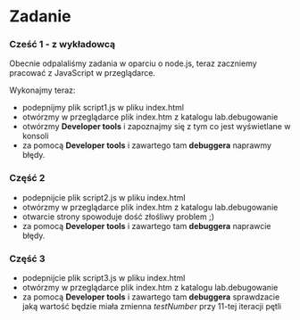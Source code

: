 # Zadanie

### Cześć 1 - z wykładowcą
Obecnie odpalaliśmy zadania w oparciu o node.js, teraz zaczniemy pracować z JavaScript w przeglądarce.

Wykonajmy teraz:
- podepnijmy plik script1.js w pliku index.html
- otwórzmy w przeglądarce plik index.htm z katalogu lab.debugowanie
- otwórzmy **Developer tools** i zapoznajmy się z tym co jest wyświetlane w konsoli
- za pomocą **Developer tools** i zawartego tam **debuggera** naprawmy błędy.


### Część 2

- podepnijcie plik script2.js w pliku index.html
- otwórzmy w przeglądarce plik index.htm z katalogu lab.debugowanie
- otwarcie strony spowoduje dość złośliwy problem ;)
- za pomocą **Developer tools** i zawartego tam **debuggera** naprawcie błędy.


### Część 3
- podepnijcie plik script3.js w pliku index.html
- otwórzmy w przeglądarce plik index.htm z katalogu lab.debugowanie
- za pomocą **Developer tools** i zawartego tam **debuggera** sprawdzacie jaką wartość będzie miała zmienna $testNumber$ przy 11-tej iteracji pętli


